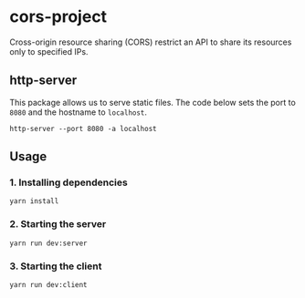 # cors-project
Cross-origin resource sharing (CORS) restrict an API to share its resources only to specified IPs.

## http-server
This package allows us to serve static files. The code below sets the port to `8080` and the hostname to `localhost`.

```
http-server --port 8080 -a localhost
```

## Usage
### 1. Installing dependencies
```
yarn install
```

### 2. Starting the server
```
yarn run dev:server
```

### 3. Starting the client
```
yarn run dev:client
```

